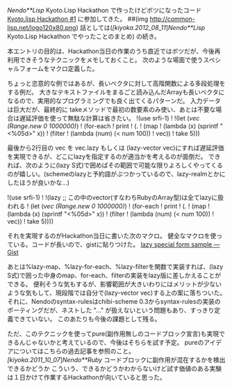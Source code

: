 *Nendo**Lisp* Kyoto.Lisp Hackathon で作ったけどボツになったコード
[Kyoto.lisp Hackathon #1](http://atnd.org/event/E0007877) に参加してきた。
 ##(img http://common-lisp.net/logo120x80.png)
話としては(*[kiyoka.2012_08_11*]*Nendo**Lisp* Kyoto.Lisp Hackathon でやったことのまとめ) の続き。

本エントリの目的は、Hackathon当日の作業のうち直近ではボツだが、今後再利用できそうなテクニックをメモしておくこと。
次のような場面で使うスペシャルフォームをマクロ定義した。

ちょっと恣意的な例ではあるが、長いベクタに対して高階関数による多段処理をする例だ。
大きなテキストファイルをまるごと読み込んだArrayも長いベクタになるので、実用的なプログラミングでも良く出てくるパターンだ。
入力データは巨大だが、最終的に takeメソッドで最初の数要素のみ使い、あとは不要な場合は遅延評価を使って無駄な計算は省きたい。
!(use srfi-1)
!
!(let (*vec (Range.new 0 1000000)*)
!  (for-each
!   print
!   (. 
!    (map
!     (lambda (x) (sprintf "<%05d>" x))
!     (filter
!      (lambda (num) (< num 100))
!      vec))
!    take 5)))

最後から2行目の vec を vec.lazy もしくは (lazy-vector vec)にすれば遅延評価を実現できるが、どこにlazyを指定するのが適当かを考えるのが面倒だ。
できれば、次のように(lazy S式)で囲めばその範囲で可能な限りよろしくやってくるのが嬉しい。(schemeのlazyと予約語がぶつかっているので、lazy-realmとかにしたほうが良いかな…)

!(use srfi-1)
!
!(lazy ;; この中のvector(すなわちRubyのArray型)は全てlazyに扱われる
! (let (*vec (Range.new 0 1000000)*)
!   (for-each
!    print
!    (. 
!     (map
!      (lambda (x) (sprintf "<%05d>" x))
!      (filter
!       (lambda (num) (< num 100))
!       vec))
!     take 5))))

それを実現するのがHackathon当日に書いた次のマクロ。
健全なマクロを使っている。コードが長いので、gistに貼りつけた。
 [lazy special form sample — Gist](http://gist.github.com/3324169)

あとは%lazy-map、%lazy-for-each、%lazy-filterを関数で実装すれば、(lazy S式)で囲った中身のmap、for-each、filterの実装をlazy版に差しかえることができる。
便利そうな気もするが、影響範囲が大きいわりにはメリットが少ないような気もして、現段階では自分で(lazy-vector vec)する上の案に落ちついた。
それに、Nendoのsyntax-rulesはchibi-scheme 0.3からsyntax-rulesの実装のポーティングだが、ネストした "..." が扱えないという問題もあり、すっきり定義できていない。
このあたりも今後の課題として残る。

ただ、このテクニックを使ってpure(副作用無しのコードブロック宣言)も実現できるんじゃないかと考えているので、今後はそちらを試す予定。
pureのアイデアについてはこちらの過去記事を参照のこと。
 *[kiyoka.2011_10_07*]*Nendo**Ruby* コードブロックに副作用が混在するかを検出できるかどうか
こういう、できるかどうかわからないけど試す価値のある実験は１日かけて作業するHackathonが向いていると思った。
